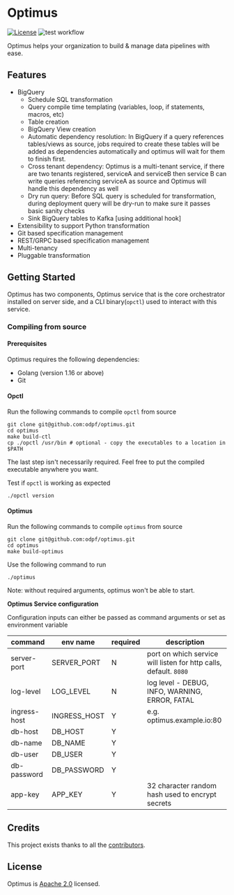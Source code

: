 # Optimus
[![License](https://img.shields.io/badge/License-Apache%202.0-blue.svg?logo=apache)](LICENSE)
![test workflow](https://github.com/odpf/optimus/actions/workflows/test.yml/badge.svg)

Optimus helps your organization to build & manage data pipelines with ease.

## Features
- BigQuery
    - Schedule SQL transformation
    - Query compile time templating (variables, loop, if statements, macros, etc)
    - Table creation
    - BigQuery View creation
    - Automatic dependency resolution: In BigQuery if a query references
      tables/views as source, jobs required to create these tables will be added
      as dependencies automatically and optimus will wait for them to finish first.
    - Cross tenant dependency: Optimus is a multi-tenant service, if there are two
      tenants registered, serviceA and serviceB then service B can write queries
      referencing serviceA as source and Optimus will handle this dependency as well
    - Dry run query: Before SQL query is scheduled for transformation, during
      deployment query will be dry-run to make sure it passes basic sanity
      checks
    - Sink BigQuery tables to Kafka [using additional hook]
- Extensibility to support Python transformation
- Git based specification management
- REST/GRPC based specification management
- Multi-tenancy
- Pluggable transformation

## Getting Started

Optimus has two components, Optimus service that is the core orchestrator installed
on server side, and a CLI binary(`opctl`) used to interact with this service.

### Compiling from source

#### Prerequisites

Optimus requires the following dependencies:
* Golang (version 1.16 or above)
* Git

#### Opctl

Run the following commands to compile `opctl` from source
```shell
git clone git@github.com:odpf/optimus.git
cd optimus
make build-ctl
cp ./opctl /usr/bin # optional - copy the executables to a location in $PATH
```
The last step isn't necessarily required. Feel free to put the compiled executable anywhere you want.

Test if `opctl` is working as expected
```shell
./opctl version
```

#### Optimus

Run the following commands to compile `optimus` from source
```shell
git clone git@github.com:odpf/optimus.git
cd optimus
make build-optimus
```
Use the following command to run
```shell
./optimus
```
Note: without required arguments, optimus won't be able to start.


**Optimus Service configuration**

Configuration inputs can either be passed as command arguments or set as environment variable

| command                | env name               | required | description                                                       |
| ---------------------- | ---------------------- | -------- | ----------------------------------------------------------------- |
| server-port            | SERVER_PORT            | N        | port on which service will listen for http calls, default. `8080` |
| log-level              | LOG_LEVEL              | N        | log level - DEBUG, INFO, WARNING, ERROR, FATAL                    |
| ingress-host           | INGRESS_HOST           | Y        | e.g. optimus.example.io:80                                        |
| db-host                | DB_HOST                | Y        |                                                                   |
| db-name                | DB_NAME                | Y        |                                                                   |
| db-user                | DB_USER                | Y        |                                                                   |
| db-password            | DB_PASSWORD            | Y        |                                                                   |
| app-key                | APP_KEY                | Y        | 32 character random hash used to encrypt secrets                  |


## Credits

This project exists thanks to all the [contributors](https://github.com/odpf/optimus/graphs/contributors).

## License
Optimus is [Apache 2.0](LICENSE) licensed.